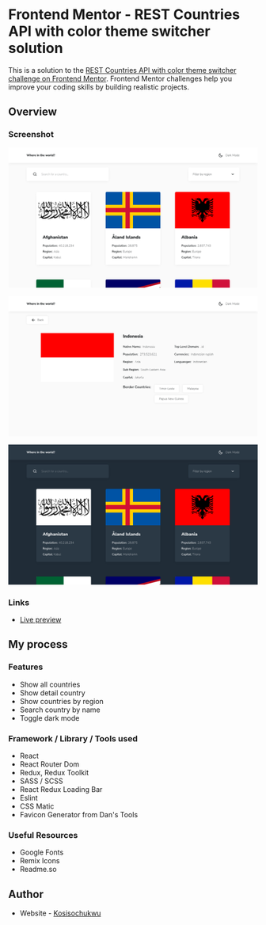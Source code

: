 # Frontend Mentor - REST Countries API with color theme switcher solution

This is a solution to the [REST Countries API with color theme switcher challenge on Frontend Mentor](https://www.frontendmentor.io/challenges/rest-countries-api-with-color-theme-switcher-5cacc469fec04111f7b848ca). Frontend Mentor challenges help you improve your coding skills by building realistic projects. 

## Overview

### Screenshot
![Screenshot](./screenshots/1.png)

![Screenshot](./screenshots/2.png)

![Screenshot](./screenshots/3.png)

### Links


- [Live preview](https://rest-countries-app-zaarza.vercel.app/)

## My process

### Features
- Show all countries
- Show detail country
- Show countries by region
- Search country by name
- Toggle dark mode

### Framework / Library / Tools used

- React
- React Router Dom
- Redux, Redux Toolkit
- SASS / SCSS
- React Redux Loading Bar
- Eslint
- CSS Matic
- Favicon Generator from Dan's Tools

### Useful Resources

- Google Fonts
- Remix Icons
- Readme.so

## Author

- Website - [Kosisochukwu](https://kossycodes.github.io/portfolio/)



